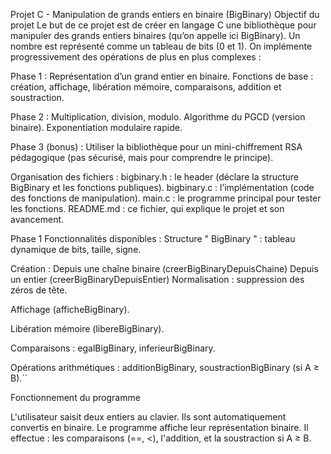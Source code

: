 Projet C - Manipulation de grands entiers en binaire (BigBinary)
Objectif du projet Le but de ce projet est de créer en langage C une bibliothèque pour manipuler des grands entiers binaires (qu’on appelle ici BigBinary). Un nombre est représenté comme un tableau de bits (0 et 1).
On implémente progressivement des opérations de plus en plus complexes :

Phase 1 :
Représentation d’un grand entier en binaire.
Fonctions de base : création, affichage, libération mémoire, comparaisons, addition et soustraction.


Phase 2 :
Multiplication, division, modulo.
Algorithme du PGCD (version binaire).
Exponentiation modulaire rapide.


Phase 3 (bonus) :
Utiliser la bibliothèque pour un mini-chiffrement RSA pédagogique (pas sécurisé, mais pour comprendre le principe).

Organisation des fichiers :
bigbinary.h : le header (déclare la structure BigBinary et les fonctions publiques).
bigbinary.c : l’implémentation (code des fonctions de manipulation).
main.c : le programme principal pour tester les fonctions.
README.md : ce fichier, qui explique le projet et son avancement.


Phase 1
Fonctionnalités disponibles :
Structure " BigBinary " : tableau dynamique de bits, taille, signe.

Création :
Depuis une chaîne binaire (creerBigBinaryDepuisChaine)
Depuis un entier (creerBigBinaryDepuisEntier)
Normalisation : suppression des zéros de tête.

Affichage (afficheBigBinary).

Libération mémoire (libereBigBinary).

Comparaisons : egalBigBinary, inferieurBigBinary.

Opérations arithmétiques : additionBigBinary, soustractionBigBinary (si A ≥ B).``

Fonctionnement du programme

L'utilisateur saisit deux entiers au clavier.
Ils sont automatiquement convertis en binaire.
Le programme affiche leur représentation binaire.
Il effectue :
les comparaisons (==, <),
l'addition,
et la soustraction si A ≥ B.



